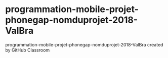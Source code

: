 # programmation-mobile-projet-phonegap-nomduprojet-2018-ValBra
programmation-mobile-projet-phonegap-nomduprojet-2018-ValBra created by GitHub Classroom

